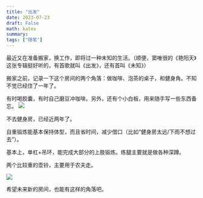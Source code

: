 ```yaml
---
title: "出发"
date: 2023-07-23
draft: False
math: katex
summary: 
tags: ["随笔"]
---
```




最近又在准备搬家，换工作，即将过一种未知的生活。（顺便，窦唯很的《艳阳天》这张专辑挺好听的，有首歌就叫《出发》，还有首叫《未知》）


搬家之前，记录一下这个房间的两个角落：做咖啡、泡茶的桌子，和健身角。不知不觉已经住了一年了。


有时喝胶囊，有时自己磨豆冲咖啡。另外，还有个小白板，用来随手写一些东西备忘。
![](/images/img_2023-07-23-7.png)

不去健身房，已经近两年了。

自重锻炼能基本保持体型，而且省时间，减少借口（比如“健身房太远/下雨不想过去”）。

基本上，单杠+吊环，能完成大部分的上肢锻炼。练腿主要就是做各种深蹲。

两个比较重的壶铃，主要用于农夫走。

![](/images/img_2023-07-23-8.png)

希望未来新的房间，也能有这样的角落吧。
